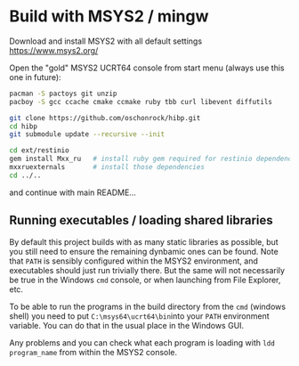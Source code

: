 # Build with MSYS2 / mingw 

Download and install MSYS2 with all default settings
https://www.msys2.org/

Open the "gold" MSYS2 UCRT64 console from start menu (always use this
one in future):

```bash
pacman -S pactoys git unzip
pacboy -S gcc ccache cmake ccmake ruby tbb curl libevent diffutils

git clone https://github.com/oschonrock/hibp.git
cd hibp
git submodule update --recursive --init

cd ext/restinio
gem install Mxx_ru   # install ruby gem required for restinio dependency installation
mxxruexternals       # install those dependencies
cd ../..
```

and continue with main README...

## Running executables / loading shared libraries

By default this project builds with as many static libraries as
possible, but you still need to ensure the remaining dynbamic ones can
be found. Note that `PATH` is sensibly configured within the MSYS2
environment, and executables should just run trivially there. But the
same will not necessarily be true in the Windows `cmd` console, or
when launching from File Explorer, etc.

To be able to run the programs in the build directory from the `cmd`
(windows shell) you need to put `C:\msys64\ucrt64\bin`into your `PATH`
environment variable. You can do that in the usual place in the
Windows GUI.

Any problems and you can check what each program is loading with 
`ldd program_name` from within the MSYS2 console.

